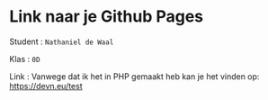 # Link naar je Github Pages

Student : `Nathaniel de Waal`

Klas    : `0D`

Link    : Vanwege dat ik het in PHP gemaakt heb kan je het vinden op: https://devn.eu/test